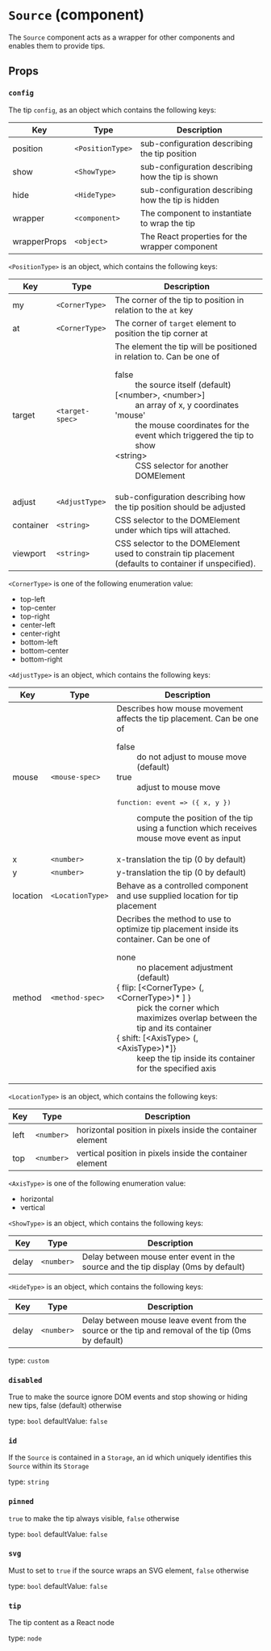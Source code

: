 `Source` (component)
====================

The `Source` component acts as a wrapper for other components and enables them
to provide tips.

Props
-----

### `config`

The tip `config`, as an object which contains the following keys:

| Key           | Type             | Description                                         |
|---------------|------------------|-----------------------------------------------------|
| position      | `<PositionType>` | sub-configuration describing the tip position       |
| show          | `<ShowType>`     | sub-configuration describing how the tip is shown   |
| hide          | `<HideType>`     | sub-configuration describing how the tip is hidden  |
| wrapper       | `<component>`    | The component to instantiate to wrap the tip        |
| wrapperProps  | `<object>`       | The React properties for the wrapper component      |

`<PositionType>` is an object, which contains the following keys:

| Key           | Type                   | Description                                                   |
|---------------|------------------------|---------------------------------------------------------------|
| my            | `<CornerType>`         | The corner of the tip to position in relation to the `at` key |
| at            | `<CornerType>`         | The corner of `target` element to position the tip corner at  |
| target        | `<target-spec>`        | The element the tip will be positioned in relation to. Can be one of <dl><dt>false</dt><dd>the source itself (default)</dd><dt>[&lt;number&gt;, &lt;number&gt;]</dt><dd>an array of x, y coordinates</dd><dt>'mouse'</dt><dd>the mouse coordinates for the event which triggered the tip to show</dd><dt>&lt;string&gt;</dt><dd>CSS selector for another DOMElement</dd></dl>   |
| adjust        | `<AdjustType>`         | sub-configuration describing how the tip position should be adjusted |
| container     | `<string>` | CSS selector to the DOMElement under which tips will attached.      |
| viewport     | `<string>` | CSS selector to the DOMElement used to constrain tip placement (defaults to container if unspecified).      |

`<CornerType>` is one of the following enumeration value:
* top-left
* top-center
* top-right
* center-left
* center-right
* bottom-left
* bottom-center
* bottom-right

`<AdjustType>` is an object, which contains the following keys:

| Key           | Type                   | Description                                                   |
|---------------|------------------------|---------------------------------------------------------------|
| mouse         | `<mouse-spec>`         | Describes how mouse movement affects the tip placement. Can be one of <dl><dt>false</dt><dd>do not adjust to mouse move (default)</dd><dt>true</dt><dd>adjust to mouse move</dd><dt><pre>function: event =&gt; ({ x, y })</pre></dt><dd>compute the position of the tip using a function which receives mouse move event as input</dd></dl>
| x             | `<number>`             | x-translation the tip (0 by default)
| y             | `<number>`             | y-translation the tip (0 by default)
| location      | `<LocationType>`       | Behave as a controlled component and use supplied location for tip placement
| method        | `<method-spec>`        | Decribes the method to use to optimize tip placement inside its container. Can be one of <dl><dt>none</dt><dd>no placement adjustment (default)</dd><dt>{ flip: [&lt;CornerType&gt; (, &lt;CornerType&gt;)\* ] }</dt><dd>pick the corner which maximizes overlap between the tip and its container</dd><dt>{ shift: [&lt;AxisType&gt; (, &lt;AxisType&gt;)\*]}</dt><dd>keep the tip inside its container for the specified axis</dd></dl>

`<LocationType>` is an object, which contains the following keys:

| Key        | Type         | Description                                                                        |
|------------|--------------|------------------------------------------------------------------------------------|
| left       | `<number>`   | horizontal position in pixels inside the container element                         |
| top        | `<number>`   | vertical position in pixels inside the container element                           |

`<AxisType>` is one of the following enumeration value:
* horizontal
* vertical

`<ShowType>` is an object, which contains the following keys:

| Key        | Type         | Description                                                                        |
|------------|--------------|------------------------------------------------------------------------------------|
| delay      | `<number>`   | Delay between mouse enter event in the source and the tip display (0ms by default) |

`<HideType>` is an object, which contains the following keys:

| Key        | Type         | Description                                                                        |
|------------|--------------|------------------------------------------------------------------------------------|
| delay      | `<number>`   | Delay between mouse leave event from the source or the tip and removal of the tip (0ms by default) |

type: `custom`


### `disabled`

True to make the source ignore DOM events and stop showing
or hiding new tips, false (default) otherwise

type: `bool`
defaultValue: `false`


### `id`

If the `Source` is contained in a `Storage`, an id which uniquely identifies
this `Source` within its `Storage`

type: `string`


### `pinned`

`true` to make the tip always visible, `false` otherwise

type: `bool`
defaultValue: `false`


### `svg`

Must to set to `true` if the source wraps an SVG element, `false` otherwise

type: `bool`
defaultValue: `false`


### `tip`

The tip content as a React node

type: `node`

